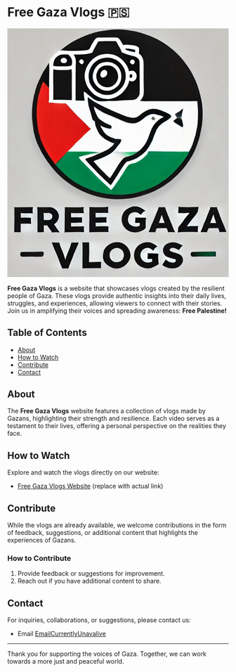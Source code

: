 # Free Gaza Vlogs 🇵🇸

![Classboard](https://raw.githubusercontent.com/Free-Gaza-Vlogs/.github/refs/heads/main/Free-Gaza-Vlogs-Favicon.png)  


**Free Gaza Vlogs** is a website that showcases vlogs created by the resilient people of Gaza. These vlogs provide authentic insights into their daily lives, struggles, and experiences, allowing viewers to connect with their stories. Join us in amplifying their voices and spreading awareness: **Free Palestine!**

## Table of Contents
- [About](#about)
- [How to Watch](#how-to-watch)
- [Contribute](#contribute)
- [Contact](#contact)

## About
The **Free Gaza Vlogs** website features a collection of vlogs made by Gazans, highlighting their strength and resilience. Each video serves as a testament to their lives, offering a personal perspective on the realities they face.

## How to Watch
Explore and watch the vlogs directly on our website:
- [Free Gaza Vlogs Website](https://yourwebsite.com) (replace with actual link)

## Contribute
While the vlogs are already available, we welcome contributions in the form of feedback, suggestions, or additional content that highlights the experiences of Gazans.

### How to Contribute
1. Provide feedback or suggestions for improvement.
2. Reach out if you have additional content to share.

## Contact
For inquiries, collaborations, or suggestions, please contact us:
- Email [EmailCurrentlyUnavalive](Unavalible)


---

Thank you for supporting the voices of Gaza. Together, we can work towards a more just and peaceful world.
